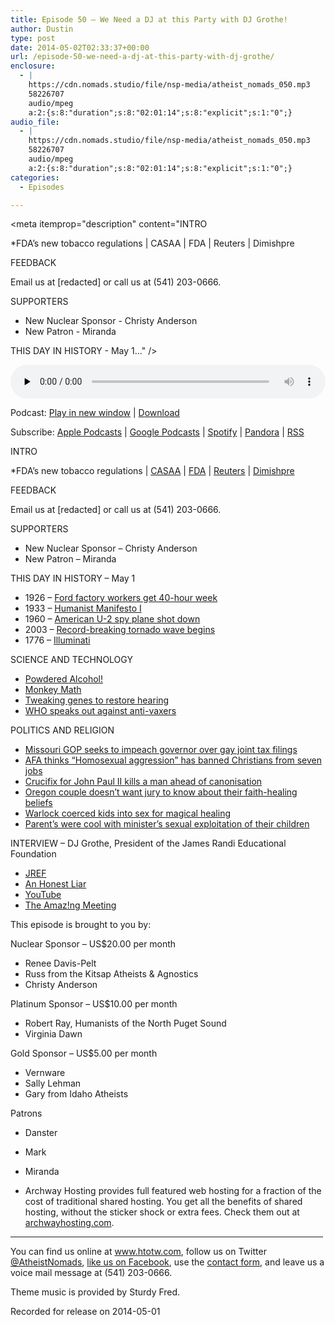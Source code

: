 ```yaml
---
title: Episode 50 – We Need a DJ at this Party with DJ Grothe!
author: Dustin
type: post
date: 2014-05-02T02:33:37+00:00
url: /episode-50-we-need-a-dj-at-this-party-with-dj-grothe/
enclosure:
  - |
    https://cdn.nomads.studio/file/nsp-media/atheist_nomads_050.mp3
    58226707
    audio/mpeg
    a:2:{s:8:"duration";s:8:"02:01:14";s:8:"explicit";s:1:"0";}
audio_file:
  - |
    https://cdn.nomads.studio/file/nsp-media/atheist_nomads_050.mp3
    58226707
    audio/mpeg
    a:2:{s:8:"duration";s:8:"02:01:14";s:8:"explicit";s:1:"0";}
categories:
  - Episodes

---
```

<div itemscope itemtype="http://schema.org/AudioObject">
  <meta itemprop="name" content="Episode 50 &#8211; We Need a DJ at this Party with DJ Grothe!" />
  
  <meta itemprop="uploadDate" content="2014-05-01T20:33:37-06:00" />
  
  <meta itemprop="encodingFormat" content="audio/mpeg" />
  
  <meta itemprop="duration" content="PT2H01M14S" />
  
  <meta itemprop="description" content="INTRO

*FDA’s new tobacco regulations | CASAA | FDA | Reuters | Dimishpre

FEEDBACK

Email us at [redacted] or call us at (541) 203-0666.

SUPPORTERS

* New Nuclear Sponsor - Christy Anderson
* New Patron - Miranda

THIS DAY IN HISTORY - May 1..." />
  
  <meta itemprop="contentUrl" content="https://dts.podtrac.com/redirect.mp3/cdn.nomads.studio/file/nsp-media/atheist_nomads_050.mp3" />
  
  <meta itemprop="contentSize" content="55.5" />
  </p> 
  
  <div class="powerpress_player" id="powerpress_player_8305">
    <audio class="wp-audio-shortcode" id="audio-5188-49" preload="none" style="width: 100%;" controls="controls"><source type="audio/mpeg" src="https://dts.podtrac.com/redirect.mp3/cdn.nomads.studio/file/nsp-media/atheist_nomads_050.mp3?_=49" /><a href="https://dts.podtrac.com/redirect.mp3/cdn.nomads.studio/file/nsp-media/atheist_nomads_050.mp3">https://dts.podtrac.com/redirect.mp3/cdn.nomads.studio/file/nsp-media/atheist_nomads_050.mp3</a></audio>
  </div>
</div>

<p class="powerpress_links powerpress_links_mp3">
  Podcast: <a href="https://dts.podtrac.com/redirect.mp3/cdn.nomads.studio/file/nsp-media/atheist_nomads_050.mp3" class="powerpress_link_pinw" target="_blank" title="Play in new window" onclick="return powerpress_pinw('https://htotw.com/?powerpress_pinw=5188-podcast');" rel="nofollow">Play in new window</a> | <a href="https://dts.podtrac.com/redirect.mp3/cdn.nomads.studio/file/nsp-media/atheist_nomads_050.mp3" class="powerpress_link_d" title="Download" rel="nofollow" download="atheist_nomads_050.mp3">Download</a>
</p>

<p class="powerpress_links powerpress_subscribe_links">
  Subscribe: <a href="https://podcasts.apple.com/us/podcast/humanists-take-on-the-world/id530050098?mt=2&ls=1" class="powerpress_link_subscribe powerpress_link_subscribe_itunes" target="_blank" title="Subscribe on Apple Podcasts" rel="nofollow">Apple Podcasts</a> | <a href="https://www.google.com/podcasts?feed=aHR0cDovL2F0aGVpc3Rub21hZHMubGlic3luLmNvbS9yc3M%3D" class="powerpress_link_subscribe powerpress_link_subscribe_googleplay" target="_blank" title="Subscribe on Google Podcasts" rel="nofollow">Google Podcasts</a> | <a href="https://open.spotify.com/show/3LzK2xZGike6Tc1GEMtMbr?si=LieN9SNuTpq96smuaUsH8A" class="powerpress_link_subscribe powerpress_link_subscribe_spotify" target="_blank" title="Subscribe on Spotify" rel="nofollow">Spotify</a> | <a href="https://www.pandora.com/podcast/atheist-nomads/PC:10122?corr=62071012&part=ug" class="powerpress_link_subscribe powerpress_link_subscribe_pandora" target="_blank" title="Subscribe on Pandora" rel="nofollow">Pandora</a> | <a href="https://htotw.com/feed/podcast/" class="powerpress_link_subscribe powerpress_link_subscribe_rss" target="_blank" title="Subscribe via RSS" rel="nofollow">RSS</a>
</p>

INTRO

*FDA’s new tobacco regulations | <a href="http://blog.casaa.org/2014/04/casaa-assessment-of-fda-deeming.html?m=1" target="_blank" rel="noopener">CASAA</a> | <a href="http://www.fda.gov/TobaccoProducts/Labeling/ucm388395.htm" target="_blank" rel="noopener">FDA</a> | <a href="http://www.reuters.com/article/2014/04/24/us-usa-health-ecigarettes-idUSBREA3N08X20140424" target="_blank" rel="noopener">Reuters</a> | <a href="http://dimisphere.com/fda-regulations-what-can-we-do-now/" target="_blank" rel="noopener">Dimishpre</a>

FEEDBACK

Email us at [redacted] or call us at (541) 203-0666.

SUPPORTERS

* New Nuclear Sponsor &#8211; Christy Anderson  
* New Patron &#8211; Miranda

THIS DAY IN HISTORY &#8211; May 1

* 1926 &#8211; <a href="http://www.history.com/this-day-in-history/ford-factory-workers-get-40-hour-week" target="_blank" rel="noopener">Ford factory workers get 40-hour week</a>  
* 1933 &#8211; <a href="http://en.wikipedia.org/wiki/Humanist_Manifesto_I" target="_blank" rel="noopener">Humanist Manifesto I</a>  
* 1960 &#8211; <a href="http://www.history.com/this-day-in-history/american-u-2-spy-plane-shot-down" target="_blank" rel="noopener">American U-2 spy plane shot down</a>  
* 2003 &#8211; <a href="http://www.history.com/this-day-in-history/record-breaking-tornado-wave-begins" target="_blank" rel="noopener">Record-breaking tornado wave begins</a>  
* 1776 &#8211; <a href="http://en.wikipedia.org/wiki/Illuminati" target="_blank" rel="noopener">Illuminati</a>

SCIENCE AND TECHNOLOGY  
* <a href="http://www.iflscience.com/chemistry/powdered-alcohol-coming-us" target="_blank" rel="noopener">Powdered Alcohol!</a>  
* <a href="http://www.newscientist.com/article/dn25447-monkey-mathematicians-hint-at-brains-number-perception.html" target="_blank" rel="noopener">Monkey Math</a>  
* <a href="http://www.newscientist.com/article/mg22229662.400-deaf-people-get-gene-tweak-to-restore-natural-hearing.html" target="_blank" rel="noopener">Tweaking genes to restore hearing</a>  
* <a href="http://www.rawstory.com/rs/2014/04/23/world-health-organization-hits-back-at-vaccine-deniers/" target="_blank" rel="noopener">WHO speaks out against anti-vaxers</a>

POLITICS AND RELIGION

* <a href="http://www.rawstory.com/rs/2014/04/23/missouri-gop-begins-impeachment-of-governor-for-giving-gay-couples-equal-tax-breaks/" target="_blank" rel="noopener">Missouri GOP seeks to impeach governor over gay joint tax filings</a>  
* <a href="http://www.rightwingwatch.org/content/afa-warns-homosexual-aggression-has-banned-christians-7-common-careers" target="_blank" rel="noopener">AFA thinks “Homosexual aggression” has banned Christians from seven jobs</a>  
* <a href="http://www.rawstory.com/rs/2014/04/24/giant-john-paul-ii-crucifix-falls-and-instantly-crushes-young-man-to-death-in-italy/" target="_blank" rel="noopener">Crucifix for John Paul II kills a man ahead of canonisation</a>  
* <a href="http://www.rawstory.com/rs/2014/04/23/or-couple-whose-daughter-died-untreated-wants-faith-healing-beliefs-kept-from-jury/" target="_blank" rel="noopener">Oregon couple doesn&#8217;t want jury to know about their faith-healing beliefs</a>  
* <a href="http://www.bdtonline.com/breakingnews/x1535574442/Bluefield-man-claiming-to-be-magical-warlock-arrested-for-sex-crimes-against-children" target="_blank" rel="noopener">Warlock coerced kids into sex for magical healing</a>  
* <a href="http://www.startribune.com/local/255322011.html" target="_blank" rel="noopener">Parent’s were cool with minister’s sexual exploitation of their children</a>

INTERVIEW &#8211; DJ Grothe, President of the James Randi Educational Foundation  
* <a href="http://www.randi.org/site/" target="_blank" rel="noopener">JREF</a>  
* <a href="http://anhonestliar.com/wp/" target="_blank" rel="noopener">An Honest Liar</a>  
* <a href="https://www.youtube.com/user/JamesRandiFoundation" target="_blank" rel="noopener">YouTube</a>  
* <a href="http://www.amazingmeeting.com/" target="_blank" rel="noopener">The Amaz!ng Meeting</a>

This episode is brought to you by:

Nuclear Sponsor &#8211; US$20.00 per month  
* Renee Davis-Pelt  
* Russ from the Kitsap Atheists & Agnostics  
* Christy Anderson

Platinum Sponsor – US$10.00 per month  
* Robert Ray, Humanists of the North Puget Sound  
* Virginia Dawn

Gold Sponsor – US$5.00 per month  
* Vernware  
* Sally Lehman  
* Gary from Idaho Atheists

Patrons  
* Danster  
* Mark  
* Miranda

* Archway Hosting provides full featured web hosting for a fraction of the cost of traditional shared hosting. You get all the benefits of shared hosting, without the sticker shock or extra fees. Check them out at <a href="http://archwayhosting.com/" target="_blank" rel="noopener">archwayhosting.com</a>.

<hr width="500" />

You can find us online at <a href="https://www.htotw.com/" target="_blank" rel="noopener">www.htotw.com</a>, follow us on Twitter <a href="https://twitter.com/AtheistNomads" target="_blank" rel="noopener">@AtheistNomads</a>, <a href="https://htotw.com/facebook" target="_blank" rel="noopener">like us on Facebook</a>, use the [contact form](https://htotw.com/contact), and leave us a voice mail message at (541) 203-0666.

Theme music is provided by Sturdy Fred.

Recorded for release on 2014-05-01